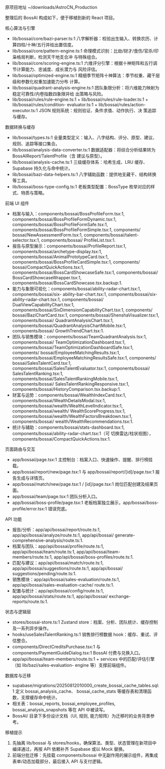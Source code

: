 原项目地址 ~/downloads/AstroCN_Production

整理后的 BossAI 构成如下，便于移植到新的 React 项目。

  核心算法与引擎

  - lib/bossai/core/bazi-parser.ts:1 八字解析器：校验出生输入、转换农历、计算四柱/十神/五行并给出置信度。
  - lib/bossai/core/pattern-engine.ts:1 命理模式识别：比劫/财才/食伤/官杀/印枭格局判断，检测天干地支合冲
  与特殊组合。
  - lib/bossai/core/scoring-engine.ts:1 六维评分引擎：根据十神矩阵和五行调节计算能力、忠诚度、成长潜力与
  风险评估。
  - lib/bossai/optimized-engine.ts:1 精细季节矩阵十神算法：季节权重、藏干层级和参数化权重加速能力分布
  计算。
  - lib/bossai/quadrant-analysis-engine.ts:1 团队象限分析：将六维能力映射为稳定可靠性/内卷指数四象限并给
  出策略与风险。
  - lib/bossai/rules/rule-engine.ts:1 + lib/bossai/rules/rule-loader.ts:1 + lib/bossai/rules/condition-
  evaluator.ts:1 + lib/bossai/rules/action-executor.ts:1 JSON 规则系统：规则验证、条件求值、动作执行、决
  策追踪与缓存。

  数据转换与缓存

  - lib/bossai/types.ts:1 全量类型定义：输入、八字结构、评分、原型、建议、规则、追踪等接口集合。
  - lib/bossai/analysis-data-converter.ts:1 数据适配器：将综合分析结果转为 BossAIReport/TalentProfile（含
  建议与原型）。
  - lib/bossai/analysis-cache.ts:1 三级缓存体系：哈希生成、LRU 缓存、Supabase 持久化与命中统计。
  - lib/bossai/bazi-data-helpers.ts:1 八字辅助函数：提供地支藏干、结构转换等工具。
  - lib/bossai/boss-type-config.ts:1 老板类型配置：BossType 枚举对应的样式、特质与策略。

  前端 UI 组件

  - 档案与输入：components/bossai/BossProfileForm.tsx:1, components/bossai/BossProfileFormDynamic.tsx:1,
  components/bossai/BossProfileFormSafe.tsx:1, components/bossai/BossProfileFormSimple.tsx:1, components/
  bossai/NewAssessmentForm.tsx:1, components/bossai/talent-selector.tsx:1, components/bossai/
  ProfileList.tsx:1.
  - 报告与原型展示：components/bossai/ProfileReport.tsx:1, components/bossai/archetype-display.tsx:1,
  components/bossai/AnimalPrototypeCard.tsx:1, components/bossai/BossProfileCardSimple.tsx:1, components/
  bossai/CompactQuickActions.tsx:1, components/bossai/BossCardShowcaseSafe.tsx:1, components/bossai/
  BossCardShowcaseWrapper.tsx:1, components/bossai/BossCardShowcase.tsx.backup:1.
  - 能力与象限可视化：components/bossai/ability-radar-chart.tsx:1, components/bossai/six-
  ability-bar-chart.tsx:1, components/bossai/six-ability-radar-chart.tsx:1, components/bossai/
  DualViewCapabilityChart.tsx:1, components/bossai/SixDimensionCapabilityChart.tsx:1, components/
  bossai/BaziChartCard.tsx:1, components/bossai/ShenshaVisualizer.tsx:1, components/bossai/
  QuadrantAnalysisChart.tsx:1, components/bossai/QuadrantAnalysisChartMobile.tsx:1, components/bossai/
  GrowthTrendChart.tsx:1.
  - 团队与销售模块：components/bossai/TeamQuadrantAnalysis.tsx:1, components/bossai/
  TeamOptimizationDashboard.tsx:1, components/bossai/TeamOptimizationDashboardSafe.tsx:1, components/
  bossai/EmployeeMatchingResults.tsx:1, components/bossai/EmployeeMatchingResultsSafe.tsx:1, components/
  bossai/SalesTalentCard.tsx:1, components/bossai/SalesTalentEvaluator.tsx:1, components/bossai/
  SalesTalentRanking.tsx:1, components/bossai/SalesTalentRankingMobile.tsx:1, components/bossai/
  SalesTalentRankingResponsive.tsx:1, components/bossai/HistoryComparison.tsx.backup:1.
  - 财富与运势：components/bossai/WealthIndexCard.tsx:1, components/bossai/WealthDetailsModal.tsx:1,
  components/bossai/wealth/WealthLevelIndicator.tsx:1, components/bossai/wealth/
  WealthScoreProgress.tsx:1, components/bossai/wealth/WealthFactorsBreakdown.tsx:1, components/bossai/
  wealth/WealthRecommendations.tsx:1.
  - 统计与辅助：components/bossai/stats-dashboard.tsx:1, components/bossai/ability-radar-chart.tsx:1（可
  切换雷达/柱状视图），components/bossai/CompactQuickActions.tsx:1.

  页面路由与交互

  - app/bossai/page.tsx:1 主控制台：档案入口、快速操作、提醒、排行榜挂载。
  - app/bossai/report/new/page.tsx:1 与 app/bossai/report/[id]/page.tsx:1 报告生成与详情页。
  - app/bossai/match/new/page.tsx:1 / [id]/page.tsx:1 岗位匹配创建及结果页面。
  - app/bossai/team/page.tsx:1 团队分析入口。
  - app/bossai/boss-profile/page.tsx:1 老板档案独立展示，app/bossai/boss-profile/error.tsx:1 错误兜底。

  API 功能

  - 报告/分析：app/api/bossai/report/route.ts:1, app/api/bossai/analyze/route.ts:1, app/api/bossai/
  generate-comprehensive-analysis/route.ts:1.
  - 档案与团队：app/api/bossai/profile/route.ts:1, app/api/bossai/team/route.ts:1, app/api/bossai/team-
  members/route.ts:1, app/api/bossai/boss-profiles/route.ts:1.
  - 匹配与建议：app/api/bossai/match/route.ts:1, app/api/bossai/suggestions/route.ts:1, app/api/bossai/
  suggestions/pending/route.ts:1.
  - 销售模块：app/api/bossai/sales-evaluation/route.ts:1, app/api/bossai/sales-evaluation-cache/
  route.ts:1.
  - 配置与统计：app/api/bossai/config/route.ts:1, app/api/bossai/stats/route.ts:1, app/api/bossai/
  exchange-reports/route.ts:1.

  状态与逻辑层

  - stores/bossai-store.ts:1 Zustand store：档案、分析、团队统计、缓存控制及一系列异步操作。
  - hooks/useSalesTalentRanking.ts:1 销售排行榜数据 hook：缓存、重试、评估整合。
  - components/DirectCreditsPurchase.tsx:1 与 components/PaymentGuideDialog.tsx:1 BossAI 付费与兑换入口。
  - app/api/bossai/team-members/route.ts:1 + services 中的匹配/评估引擎（如 lib/bazi/sales-evaluation-
  engine 等）支撑前端组件。

  数据库与迁移

  - supabase/migrations/20250812010000_create_bossai_cache_tables.sql:1 定义 bossai_analysis_cache、
  bossai_cache_stats 等缓存表和清理函数，支撑缓存命中统计。
  - 相关表：bossai_reports, bossai_employee_profiles, bossai_analysis_snapshots 等在 API 中被读写。
  - BossAI/ 目录下多份设计文档（UI, 规则, 能力矩阵）为迁移时的业务背景参考。

  移植提示

  1. 先抽离 lib/bossai 与 stores/hooks，确保算法、类型、状态管理在新项目中编译通过，再按 API 依赖补齐
  Supabase 或以 Mock 替换。
  2. 前端分批迁移：先挂载 components/bossai 中无副作用的展示组件，再集成表单/动态加载部分，最后接入 API
  与支付逻辑。
